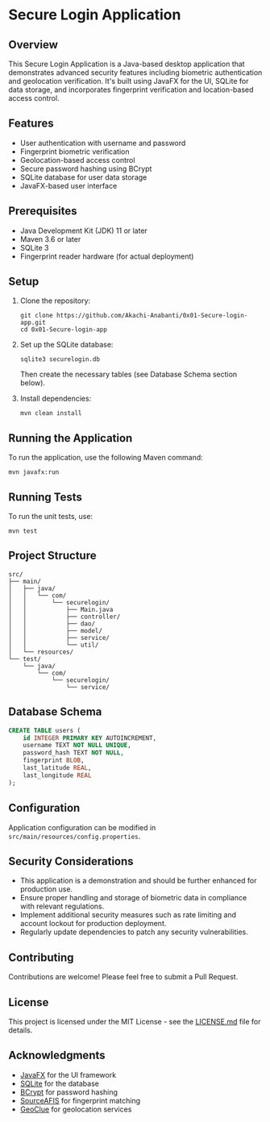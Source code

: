 # Secure Login Application

## Overview

This Secure Login Application is a Java-based desktop application that demonstrates advanced security features including biometric authentication and geolocation verification. It's built using JavaFX for the UI, SQLite for data storage, and incorporates fingerprint verification and location-based access control.

## Features

- User authentication with username and password
- Fingerprint biometric verification
- Geolocation-based access control
- Secure password hashing using BCrypt
- SQLite database for user data storage
- JavaFX-based user interface

## Prerequisites

- Java Development Kit (JDK) 11 or later
- Maven 3.6 or later
- SQLite 3
- Fingerprint reader hardware (for actual deployment)

## Setup

1. Clone the repository:
   ```
   git clone https://github.com/Akachi-Anabanti/0x01-Secure-login-app.git
   cd 0x01-Secure-login-app
   ```

2. Set up the SQLite database:
   ```
   sqlite3 securelogin.db
   ```
   Then create the necessary tables (see Database Schema section below).

3. Install dependencies:
   ```
   mvn clean install
   ```

## Running the Application

To run the application, use the following Maven command:

```
mvn javafx:run
```

## Running Tests

To run the unit tests, use:

```
mvn test
```

## Project Structure

```
src/
├── main/
│   ├── java/
│   │   └── com/
│   │       └── securelogin/
│   │           ├── Main.java
│   │           ├── controller/
│   │           ├── dao/
│   │           ├── model/
│   │           ├── service/
│   │           └── util/
│   └── resources/
└── test/
    └── java/
        └── com/
            └── securelogin/
                └── service/
```

## Database Schema

```sql
CREATE TABLE users (
    id INTEGER PRIMARY KEY AUTOINCREMENT,
    username TEXT NOT NULL UNIQUE,
    password_hash TEXT NOT NULL,
    fingerprint BLOB,
    last_latitude REAL,
    last_longitude REAL
);
```

## Configuration

Application configuration can be modified in `src/main/resources/config.properties`.

## Security Considerations

- This application is a demonstration and should be further enhanced for production use.
- Ensure proper handling and storage of biometric data in compliance with relevant regulations.
- Implement additional security measures such as rate limiting and account lockout for production deployment.
- Regularly update dependencies to patch any security vulnerabilities.

## Contributing

Contributions are welcome! Please feel free to submit a Pull Request.

## License

This project is licensed under the MIT License - see the [LICENSE.md](LICENSE.md) file for details.

## Acknowledgments

- [JavaFX](https://openjfx.io/) for the UI framework
- [SQLite](https://www.sqlite.org/) for the database
- [BCrypt](https://github.com/patrickfav/bcrypt) for password hashing
- [SourceAFIS](https://github.com/robertvazan/sourceafis-java) for fingerprint matching
- [GeoClue](https://gitlab.freedesktop.org/geoclue/geoclue/-/wikis/home) for geolocation services

